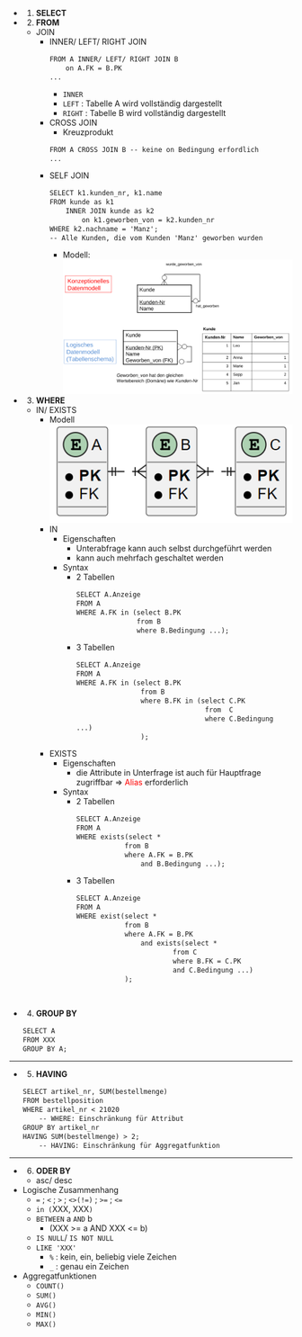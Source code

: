 - 1) **SELECT** 

- 2) **FROM** 
	- JOIN
		- INNER/ LEFT/ RIGHT JOIN
			```mysql
			FROM A INNER/ LEFT/ RIGHT JOIN B
				on A.FK = B.PK
			...
			```
			- `INNER` 
			- `LEFT` : Tabelle A wird vollständig dargestellt 
			- `RIGHT` : Tabelle B wird vollständig dargestellt 
		- CROSS JOIN
			- Kreuzprodukt
			```mysql
			FROM A CROSS JOIN B -- keine on Bedingung erfordlich
			...
			```
		- SELF JOIN
			```mysql
			SELECT k1.kunden_nr, k1.name
			FROM kunde as k1 
				INNER JOIN kunde as k2
					on k1.geworben_von = k2.kunden_nr
			WHERE k2.nachname = 'Manz';
			-- Alle Kunden, die vom Kunden 'Manz' geworben wurden
			```
			- Modell: ![|525](https://raw.githubusercontent.com/ICH-BIN-HXM/images/main/pictures_Obsidian/Datenbanken_rekursive_1:n-Beziehung.png)
<br><div STYLE="page-break-after: always;"></div>
- 3) **WHERE** 
	- IN/ EXISTS
		- Modell ![|225](https://raw.githubusercontent.com/ICH-BIN-HXM/images/main/pictures_Obsidian/DatenBanken_EXISTS-IN_Modell.png) 
		- IN
			- Eigenschaften
				- Unterabfrage kann auch selbst durchgeführt werden
				- kann auch mehrfach geschaltet werden
			- Syntax
				- 2 Tabellen
					```mysql
					SELECT A.Anzeige
					FROM A
					WHERE A.FK in (select B.PK 
								   from B
								   where B.Bedingung ...);
					```
				- 3 Tabellen
					```mysql
					SELECT A.Anzeige
					FROM A
					WHERE A.FK in (select B.PK
									from B
									where B.FK in (select C.PK
													from  C
													where C.Bedingung ...)
									);
					```
		- EXISTS
			- Eigenschaften
				- die Attribute in Unterfrage ist auch für Hauptfrage zugriffbar $\Rightarrow$ <font color = "red">Alias</font> erforderlich 
			- Syntax
				- 2 Tabellen
					```mysql
					SELECT A.Anzeige
					FROM A 
					WHERE exists(select * 
								from B 
								where A.FK = B.PK
									and B.Bedingung ...);
					```
				- 3 Tabellen
					```mysql
					SELECT A.Anzeige
					FROM A
					WHERE exist(select *
								from B
								where A.FK = B.PK
									and exists(select *
											from C
											where B.FK = C.PK
											and C.Bedingung ...)
								);
					```
<br><div STYLE="page-break-after: always;"></div>
- 4) **GROUP BY** 
	```mysql
	SELECT A 
	FROM XXX
	GROUP BY A;
	```
---
- 5) **HAVING** 
	```mysql
	SELECT artikel_nr, SUM(bestellmenge)
	FROM bestellposition
	WHERE artikel_nr < 21020 
		-- WHERE: Einschränkung für Attribut
	GROUP BY artikel_nr
	HAVING SUM(bestellmenge) > 2; 
		-- HAVING: Einschränkung für Aggregatfunktion
	```
---
- 6) **ODER BY** 
	- asc/ desc
<br><div STYLE="page-break-after: always;"></div>
- Logische Zusammenhang
	- `=` ; `<` ; `>` ; `<>(!=)` ; `>=` ; `<=` 
	- `in (`XXX, XXX`)`
	-  `BETWEEN` a `AND` b 
		- (XXX >= a AND XXX <= b) 
	-  `IS NULL`/ `IS NOT NULL` 
	- `LIKE 'XXX'`
		- `%` : kein, ein, beliebig viele Zeichen
		- `_` : genau ein Zeichen 
- Aggregatfunktionen
	- `COUNT()` 
	- `SUM()` 
	- `AVG()` 
	- `MIN()` 
	- `MAX()` 